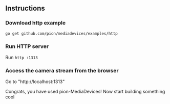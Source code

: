## Instructions

### Download http example

```
go get github.com/pion/mediadevices/examples/http
```

### Run HTTP server

Run `http :1313`


### Access the camera stream from the browser

Go to "http://localhost:1313"


Congrats, you have used pion-MediaDevices! Now start building something cool
